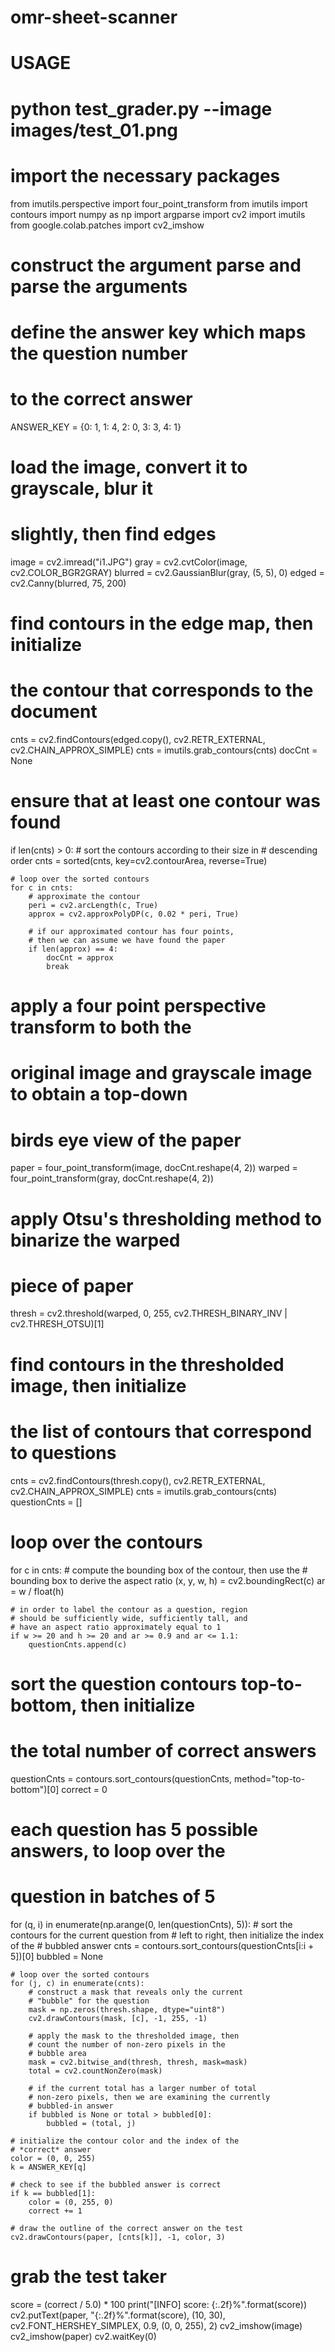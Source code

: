 # omr-sheet-scanner
# USAGE
# python test_grader.py --image images/test_01.png

# import the necessary packages
from imutils.perspective import four_point_transform
from imutils import contours
import numpy as np
import argparse
import cv2
import imutils
from google.colab.patches import cv2_imshow
# construct the argument parse and parse the arguments


# define the answer key which maps the question number
# to the correct answer
ANSWER_KEY = {0: 1, 1: 4, 2: 0, 3: 3, 4: 1}

# load the image, convert it to grayscale, blur it
# slightly, then find edges


image = cv2.imread("i1.JPG")
gray = cv2.cvtColor(image, cv2.COLOR_BGR2GRAY)
blurred = cv2.GaussianBlur(gray, (5, 5), 0)
edged = cv2.Canny(blurred, 75, 200)

# find contours in the edge map, then initialize
# the contour that corresponds to the document
cnts = cv2.findContours(edged.copy(), cv2.RETR_EXTERNAL,
    cv2.CHAIN_APPROX_SIMPLE)
cnts = imutils.grab_contours(cnts)
docCnt = None

# ensure that at least one contour was found
if len(cnts) > 0:
    # sort the contours according to their size in
    # descending order
    cnts = sorted(cnts, key=cv2.contourArea, reverse=True)

    # loop over the sorted contours
    for c in cnts:
        # approximate the contour
        peri = cv2.arcLength(c, True)
        approx = cv2.approxPolyDP(c, 0.02 * peri, True)

        # if our approximated contour has four points,
        # then we can assume we have found the paper
        if len(approx) == 4:
            docCnt = approx
            break

# apply a four point perspective transform to both the
# original image and grayscale image to obtain a top-down
# birds eye view of the paper
paper = four_point_transform(image, docCnt.reshape(4, 2))
warped = four_point_transform(gray, docCnt.reshape(4, 2))

# apply Otsu's thresholding method to binarize the warped
# piece of paper
thresh = cv2.threshold(warped, 0, 255,
    cv2.THRESH_BINARY_INV | cv2.THRESH_OTSU)[1]

# find contours in the thresholded image, then initialize
# the list of contours that correspond to questions
cnts = cv2.findContours(thresh.copy(), cv2.RETR_EXTERNAL,
    cv2.CHAIN_APPROX_SIMPLE)
cnts = imutils.grab_contours(cnts)
questionCnts = []

# loop over the contours
for c in cnts:
    # compute the bounding box of the contour, then use the
    # bounding box to derive the aspect ratio
    (x, y, w, h) = cv2.boundingRect(c)
    ar = w / float(h)

    # in order to label the contour as a question, region
    # should be sufficiently wide, sufficiently tall, and
    # have an aspect ratio approximately equal to 1
    if w >= 20 and h >= 20 and ar >= 0.9 and ar <= 1.1:
        questionCnts.append(c)

# sort the question contours top-to-bottom, then initialize
# the total number of correct answers
questionCnts = contours.sort_contours(questionCnts,
    method="top-to-bottom")[0]
correct = 0

# each question has 5 possible answers, to loop over the
# question in batches of 5
for (q, i) in enumerate(np.arange(0, len(questionCnts), 5)):
    # sort the contours for the current question from
    # left to right, then initialize the index of the
    # bubbled answer
    cnts = contours.sort_contours(questionCnts[i:i + 5])[0]
    bubbled = None

    # loop over the sorted contours
    for (j, c) in enumerate(cnts):
        # construct a mask that reveals only the current
        # "bubble" for the question
        mask = np.zeros(thresh.shape, dtype="uint8")
        cv2.drawContours(mask, [c], -1, 255, -1)

        # apply the mask to the thresholded image, then
        # count the number of non-zero pixels in the
        # bubble area
        mask = cv2.bitwise_and(thresh, thresh, mask=mask)
        total = cv2.countNonZero(mask)

        # if the current total has a larger number of total
        # non-zero pixels, then we are examining the currently
        # bubbled-in answer
        if bubbled is None or total > bubbled[0]:
            bubbled = (total, j)

    # initialize the contour color and the index of the
    # *correct* answer
    color = (0, 0, 255)
    k = ANSWER_KEY[q]

    # check to see if the bubbled answer is correct
    if k == bubbled[1]:
        color = (0, 255, 0)
        correct += 1

    # draw the outline of the correct answer on the test
    cv2.drawContours(paper, [cnts[k]], -1, color, 3)

# grab the test taker
score = (correct / 5.0) * 100
print("[INFO] score: {:.2f}%".format(score))
cv2.putText(paper, "{:.2f}%".format(score), (10, 30),
    cv2.FONT_HERSHEY_SIMPLEX, 0.9, (0, 0, 255), 2)
cv2_imshow(image)
cv2_imshow(paper)
cv2.waitKey(0)
